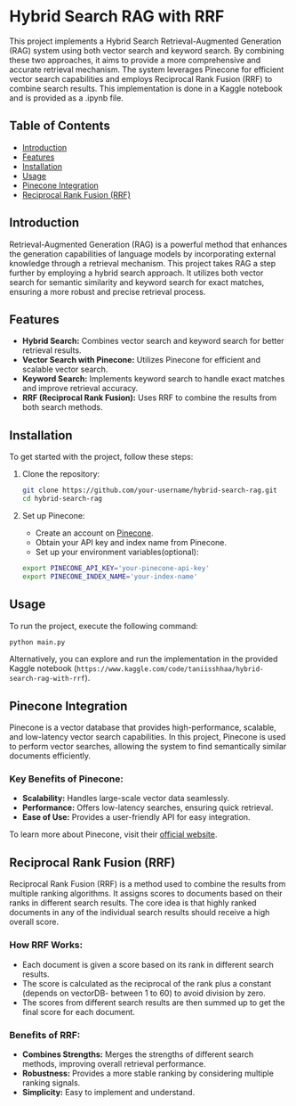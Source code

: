 # Hybrid Search RAG with RRF

This project implements a Hybrid Search Retrieval-Augmented Generation (RAG) system using both vector search and keyword search. By combining these two approaches, it aims to provide a more comprehensive and accurate retrieval mechanism. The system leverages Pinecone for efficient vector search capabilities and employs Reciprocal Rank Fusion (RRF) to combine search results. This implementation is done in a Kaggle notebook and is provided as a .ipynb file.

## Table of Contents
- [Introduction](#introduction)
- [Features](#features)
- [Installation](#installation)
- [Usage](#usage)
- [Pinecone Integration](#pinecone-integration)
- [Reciprocal Rank Fusion (RRF)](#reciprocal-rank-fusion-rrf)

## Introduction
Retrieval-Augmented Generation (RAG) is a powerful method that enhances the generation capabilities of language models by incorporating external knowledge through a retrieval mechanism. This project takes RAG a step further by employing a hybrid search approach. It utilizes both vector search for semantic similarity and keyword search for exact matches, ensuring a more robust and precise retrieval process.

## Features
- **Hybrid Search:** Combines vector search and keyword search for better retrieval results.
- **Vector Search with Pinecone:** Utilizes Pinecone for efficient and scalable vector search.
- **Keyword Search:** Implements keyword search to handle exact matches and improve retrieval accuracy.
- **RRF (Reciprocal Rank Fusion):** Uses RRF to combine the results from both search methods.

## Installation
To get started with the project, follow these steps:

1. Clone the repository:
    ```bash
    git clone https://github.com/your-username/hybrid-search-rag.git
    cd hybrid-search-rag
    ```

2. Set up Pinecone:
    - Create an account on [Pinecone](https://www.pinecone.io/).
    - Obtain your API key and index name from Pinecone.
    - Set up your environment variables(optional):
    ```bash
    export PINECONE_API_KEY='your-pinecone-api-key'
    export PINECONE_INDEX_NAME='your-index-name'
    ```

## Usage
To run the project, execute the following command:
```bash
python main.py
```

Alternatively, you can explore and run the implementation in the provided Kaggle notebook (`https://www.kaggle.com/code/taniisshhaa/hybrid-search-rag-with-rrf`).

## Pinecone Integration
Pinecone is a vector database that provides high-performance, scalable, and low-latency vector search capabilities. In this project, Pinecone is used to perform vector searches, allowing the system to find semantically similar documents efficiently.

### Key Benefits of Pinecone:
- **Scalability:** Handles large-scale vector data seamlessly.
- **Performance:** Offers low-latency searches, ensuring quick retrieval.
- **Ease of Use:** Provides a user-friendly API for easy integration.

To learn more about Pinecone, visit their [official website](https://www.pinecone.io/).

## Reciprocal Rank Fusion (RRF)
Reciprocal Rank Fusion (RRF) is a method used to combine the results from multiple ranking algorithms. It assigns scores to documents based on their ranks in different search results. The core idea is that highly ranked documents in any of the individual search results should receive a high overall score.

### How RRF Works:
- Each document is given a score based on its rank in different search results.
- The score is calculated as the reciprocal of the rank plus a constant (depends on vectorDB- between 1 to 60) to avoid division by zero.
- The scores from different search results are then summed up to get the final score for each document.

### Benefits of RRF:
- **Combines Strengths:** Merges the strengths of different search methods, improving overall retrieval performance.
- **Robustness:** Provides a more stable ranking by considering multiple ranking signals.
- **Simplicity:** Easy to implement and understand.  
